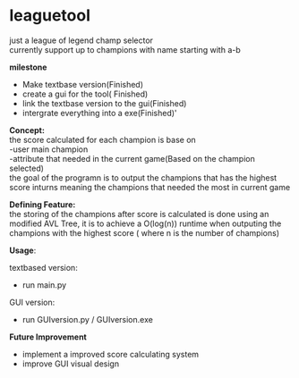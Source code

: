 # leaguetool
just a league of legend champ selector\
currently support up to champions with name starting with a-b


**milestone** 
- Make textbase version(Finished)
- create a gui for the tool( Finished)
- link the textbase version to the gui(Finished)
- intergrate everything into a exe(Finished)'
          
 **Concept:**\
 the score calculated for each champion is base on\
 -user main champion\
 -attribute that needed in the current game(Based on the champion selected)\
 the goal of the programn is to output the champions that has the highest score inturns meaning the champions that needed the most in current game
 
**Defining Feature:**\
the storing of the champions after score is calculated is done using an modified AVL Tree, it is to achieve a O(log(n)) runtime  when outputing the champions with the highest score ( where n is the number of champions)

**Usage**:

textbased version:
- run main.py

GUI version:
- run GUIversion.py / GUIversion.exe

**Future Improvement**
- implement a improved score calculating system
- improve GUI visual design

